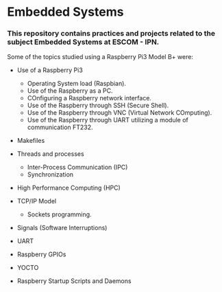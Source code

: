 # Embedded Systems

### This repository contains practices and projects related to the subject Embedded Systems at ESCOM - IPN.

Some of the topics studied using a Raspberry Pi3 Model B+ were:

* Use of a Raspberry Pi3
    * Operating System load (Raspbian).
    * Use of the Raspberry as a PC.
    * COnfiguring a Raspberry network interface.
    * Use of the Raspberry through SSH (Secure Shell).
    * Use of the Raspberry through VNC (Virtual Network COmputing).
    * Use of the Raspberry through UART utilizing a module of communication FT232.

* Makefiles

* Threads and processes
    * Inter-Process Communication (IPC)
    * Synchronization

* High Performance Computing (HPC)

* TCP/IP Model
    * Sockets programming.

* Signals (Software Interruptions)

* UART

* Raspberry GPIOs

* YOCTO

* Raspberry Startup Scripts and Daemons